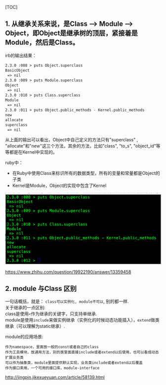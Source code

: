 [TOC]

## 1. 从继承关系来说，是Class --> Module --> Object，即Object是继承树的顶层，紧接着是Module，然后是Class。

irb的输出结果：     
```
2.3.0 :008 > puts Object.superclass
BasicObject
 => nil 
2.3.0 :009 > puts Module.superclass 
Object
 => nil 
2.3.0 :010 > puts Class.superclass  
Module
 => nil 
2.3.0 :011 > puts Object.public_methods - Kernel.public_methods  
new
allocate
superclass
 => nil 
```
从上面的输出可以看出，Object中自己定义的方法只有"superclass" , "allocate"和"new"这三个方法，其余的方法，比如"class", "to_s", "object_id"等等都是在Kernel中实现的。     

ruby中：    

* 在Ruby中使用Class来标识所有的数据类型，所有的变量和常量都是Object的子类      
* Kernel是Module，Object的实现中包含了Kernel      

![](./img/001-ruby.png)

https://www.zhihu.com/question/19922190/answer/13359458   


## 2. module 与Class 区别

一句话概括，就是： `class可以实例化, module不可以`, 别的都一样.    
关于继承的一点区别:    
class是使用`<`作为继承的关键字，只支持单继承.       
module是使用`include`来做实例继承（实例化的时候动态功能插入），`extend`做类继承（可以理解为static继承）.     

module的应用场景:    
```
作为namespace，里面放一般的const或者自己的class
作为工具模块，放通用方法，别的类里面直接include或者extend以后使用，也可以看成动态扩展业务类
可以作为抽象类，module里面提供默认实现，业务类include或者extend以后覆盖
作为接口来用，一个可用的接口库，module-interface
```
http://jingpin.jikexueyuan.com/article/58139.html